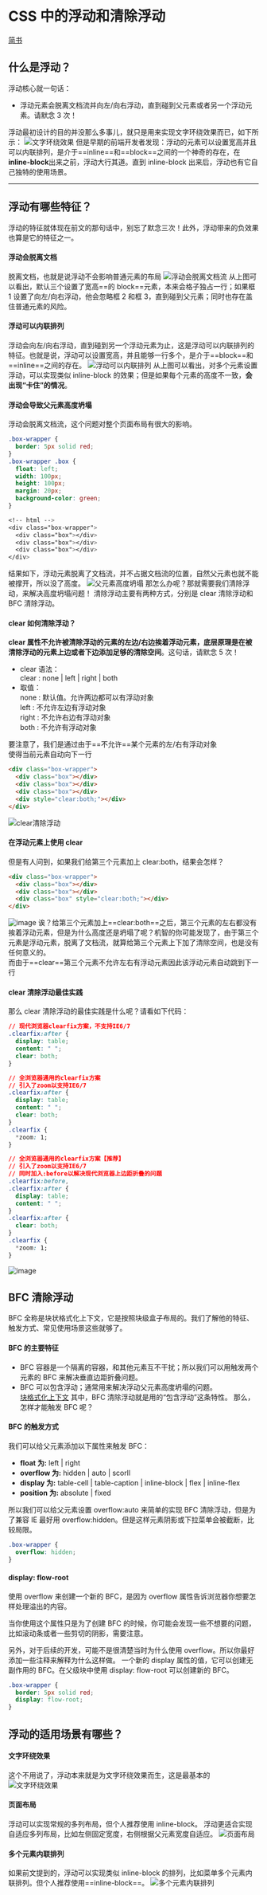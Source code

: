 # CSS 中的浮动和清除浮动

[简书](https://www.jianshu.com/p/09bd5873bed4)

## 什么是浮动？

浮动核心就一句话：

- 浮动元素会脱离文档流并向左/向右浮动，直到碰到父元素或者另一个浮动元素。请默念 3 次！

浮动最初设计的目的并没那么多事儿，就只是用来实现文字环绕效果而已，如下所示：
![文字环绕效果](https://upload-images.jianshu.io/upload_images/1158202-27ac63a8ae142d04.png?imageMogr2/auto-orient/strip|imageView2/2/w/457/format/webp)
但是早期的前端开发者发现：浮动的元素可以设置宽高并且可以内联排列，是介于==inline==和==block==之间的一个神奇的存在，在**inline-block**出来之前，浮动大行其道。直到 inline-block 出来后，浮动也有它自己独特的使用场景。

---

## 浮动有哪些特征？

浮动的特征就体现在前文的那句话中，别忘了默念三次！此外，浮动带来的负效果也算是它的特征之一。

#### 浮动会脱离文档

脱离文档，也就是说浮动不会影响普通元素的布局
![浮动会脱离文档流](https://upload-images.jianshu.io/upload_images/1158202-022687081cf649ce.png?imageMogr2/auto-orient/strip|imageView2/2/w/837/format/webp)
从上图可以看出，默认三个设置了宽高==的 block==元素，本来会格子独占一行；如果框 1 设置了向左/向右浮动，他会忽略框 2 和框 3，直到碰到父元素；同时也存在盖住普通元素的风险。

#### 浮动可以内联排列

浮动会向左/向右浮动，直到碰到另一个浮动元素为止，这是浮动可以内联排列的特征。也就是说，浮动可以设置宽高，并且能够一行多个，是介于==block==和==inline==之间的存在。
![浮动可以内联排列](https://upload-images.jianshu.io/upload_images/1158202-6d074de3fdb03dc1.png?imageMogr2/auto-orient/strip|imageView2/2/w/836/format/webp)
从上图可以看出，对多个元素设置浮动，可以实现类似 inline-block 的效果；但是如果每个元素的高度不一致，**会出现“卡住”的情况**。

#### 浮动会导致父元素高度坍塌

浮动会脱离文档流，这个问题对整个页面布局有很大的影响。

```css
.box-wrapper {
  border: 5px solid red;
}
.box-wrapper .box {
  float: left;
  width: 100px;
  height: 100px;
  margin: 20px;
  background-color: green;
}

<!-- html -->
<div class="box-wrapper">
  <div class="box"></div>
  <div class="box"></div>
  <div class="box"></div>
</div>
```

结果如下，浮动元素脱离了文档流，并不占据文档流的位置，自然父元素也就不能被撑开，所以没了高度。
![父元素高度坍塌](https://upload-images.jianshu.io/upload_images/1158202-62ba6cdb840c8262.png?imageMogr2/auto-orient/strip|imageView2/2/w/626/format/webp)
那怎么办呢？那就需要我们清除浮动，来解决高度坍塌问题！
清除浮动主要有两种方式，分别是 clear 清除浮动和 BFC 清除浮动。

#### clear 如何清除浮动？

**clear 属性不允许被清除浮动的元素的左边/右边挨着浮动元素，底层原理是在被清除浮动的元素上边或者下边添加足够的清除空间**。这句话，请默念 5 次！

- clear 语法：  
   clear : none | left | right | both
- 取值：  
   none : 默认值。允许两边都可以有浮动对象  
   left : 不允许左边有浮动对象  
   right : 不允许右边有浮动对象  
   both : 不允许有浮动对象

要注意了，我们是通过由于==不允许==某个元素的左/右有浮动对象  
使得当前元素自动向下一行

```html
<div class="box-wrapper">
  <div class="box"></div>
  <div class="box"></div>
  <div class="box"></div>
  <div style="clear:both;"></div>
</div>
```

![clear清除浮动](https://upload-images.jianshu.io/upload_images/1158202-95dc95435147ea24.png?imageMogr2/auto-orient/strip|imageView2/2/w/613/format/webp)

#### 在浮动元素上使用 clear

但是有人问到，如果我们给第三个元素加上 clear:both，结果会怎样？

```html
<div class="box-wrapper">
  <div class="box"></div>
  <div class="box"></div>
  <div class="box" style="clear:both;"></div>
</div>
```

![image](https://upload-images.jianshu.io/upload_images/1158202-6782d8a18742d175.png?imageMogr2/auto-orient/strip|imageView2/2/w/614/format/webp)
诶？给第三个元素加上==clear:both==之后，第三个元素的左右都没有挨着浮动元素，但是为什么高度还是坍塌了呢？机智的你可能发现了，由于第三个元素是浮动元素，脱离了文档流，就算给第三个元素上下加了清除空间，也是没有任何意义的。  
而由于==clear==第三个元素不允许左右有浮动元素因此该浮动元素自动跳到下一行

#### clear 清除浮动最佳实践

那么 clear 清除浮动的最佳实践是什么呢？请看如下代码：

```css
// 现代浏览器clearfix方案，不支持IE6/7
.clearfix:after {
  display: table;
  content: " ";
  clear: both;
}

// 全浏览器通用的clearfix方案
// 引入了zoom以支持IE6/7
.clearfix:after {
  display: table;
  content: " ";
  clear: both;
}
.clearfix {
  *zoom: 1;
}

// 全浏览器通用的clearfix方案【推荐】
// 引入了zoom以支持IE6/7
// 同时加入:before以解决现代浏览器上边距折叠的问题
.clearfix:before,
.clearfix:after {
  display: table;
  content: " ";
}
.clearfix:after {
  clear: both;
}
.clearfix {
  *zoom: 1;
}
```

![image](https://upload-images.jianshu.io/upload_images/1158202-4801624dbc6162e8.png?imageMogr2/auto-orient/strip|imageView2/2/w/543/format/webp)

## BFC 清除浮动

BFC 全称是块状格式化上下文，它是按照块级盒子布局的。我们了解他的特征、触发方式、常见使用场景这些就够了。

#### BFC 的主要特征

- BFC 容器是一个隔离的容器，和其他元素互不干扰；所以我们可以用触发两个元素的 BFC 来解决垂直边距折叠问题。
- BFC 可以包含浮动；通常用来解决浮动父元素高度坍塌的问题。  
  [块格式化上下文](https://developer.mozilla.org/zh-CN/docs/Web/Guide/CSS/Block_formatting_context)
  其中，BFC 清除浮动就是用的“包含浮动”这条特性。
  那么，怎样才能触发 BFC 呢？

#### BFC 的触发方式

我们可以给父元素添加以下属性来触发 BFC：

- **float 为:** left | right
- **overflow 为:** hidden | auto | scorll
- **display 为:** table-cell | table-caption | inline-block | flex | inline-flex
- **position 为:** absolute | fixed

所以我们可以给父元素设置 overflow:auto 来简单的实现 BFC 清除浮动，但是为了兼容 IE 最好用 overflow:hidden。但是这样元素阴影或下拉菜单会被截断，比较局限。

```css
.box-wrapper {
  overflow: hidden;
}
```

#### display: flow-root

使用 overflow 来创建一个新的 BFC，是因为 overflow 属性告诉浏览器你想要怎样处理溢出的内容。

当你使用这个属性只是为了创建 BFC 的时候，你可能会发现一些不想要的问题，比如滚动条或者一些剪切的阴影，需要注意。

另外，对于后续的开发，可能不是很清楚当时为什么使用 overflow。所以你最好添加一些注释来解释为什么这样做。
一个新的 display 属性的值，它可以创建无副作用的 BFC。在父级块中使用 display: flow-root 可以创建新的 BFC。

```css
.box-wrapper {
  border: 5px solid red;
  display: flow-root;
}
```

## 浮动的适用场景有哪些？

#### 文字环绕效果

这个不用说了，浮动本来就是为文字环绕效果而生，这是最基本的
![文字环绕效果](https://upload-images.jianshu.io/upload_images/1158202-27ac63a8ae142d04.png?imageMogr2/auto-orient/strip|imageView2/2/w/457/format/webp)

#### 页面布局

浮动可以实现常规的多列布局，但个人推荐使用 inline-block。
浮动更适合实现自适应多列布局，比如左侧固定宽度，右侧根据父元素宽度自适应。
![页面布局](https://upload-images.jianshu.io/upload_images/1158202-27fab30165fb9883.png?imageMogr2/auto-orient/strip|imageView2/2/w/725/format/webp)

#### 多个元素内联排列

如果前文提到的，浮动可以实现类似 inline-block 的排列，比如菜单多个元素内联排列。但个人推荐使用==inline-block==。
![多个元素内联排列](https://upload-images.jianshu.io/upload_images/1158202-54628e91168f7e16.png?imageMogr2/auto-orient/strip|imageView2/2/w/601/format/webp)
